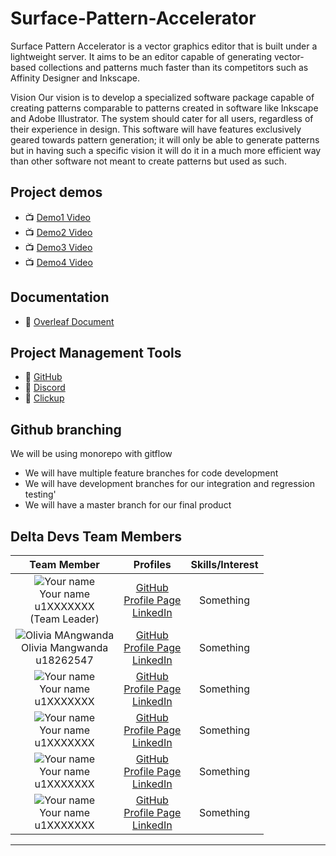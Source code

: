# Surface-Pattern-Accelerator

Surface Pattern Accelerator is a vector graphics editor that is built under a lightweight server. It aims to be an editor capable of generating vector-based collections and patterns much faster than its competitors such as Affinity Designer and Inkscape.

Vision
Our vision is to develop a specialized software package capable of creating patterns comparable to patterns created in software like Inkscape and Adobe Illustrator. The system should cater for all users, regardless of their experience in design. This software will have features exclusively geared towards pattern generation; it will only be able to generate patterns but in having such a specific vision it will do it in a much more efficient way than other software not meant to create patterns but used as such.

## Project demos

* :tv: [Demo1 Video](https://drive.google.com/open?id=)
* :tv: [Demo2 Video](https://drive.google.com/open?id=)
* :tv: [Demo3 Video](https://drive.google.com/open?id=)
* :tv: [Demo4 Video](https://drive.google.com/open?id=)

## Documentation
* :open_book: [Overleaf Document](https://www.overleaf.com/project/60a24b4cea153ccd4668a39b)

## Project Management Tools

* :open_book: [GitHub](https://github.com/COS301-SE-2021/Surface-Pattern-Accelerator/projects/1)
* :bust_in_silhouette: [Discord]()
* :calendar: [Clickup]()

## Github branching 
We will be using monorepo with gitflow
- We will have multiple feature branches for code development
- We will have development branches for our integration and regression testing'
- We will have a master branch for our final product

## Delta Devs Team Members

| **Team Member** | **Profiles** | **Skills/Interest**
| :----------: | :----------: | :----------: |
![Your name](https://via.placeholder.com/150 "Your name") <br/> Your name <br/> u1XXXXXXX <br/> (Team Leader) | [GitHub](https://github.com/XXXXX) <br/> [Profile Page](https://XXXXXX.github.io/) <br/> [LinkedIn]() <br/> | Something |
![Olivia MAngwanda](https://via.placeholder.com/150 "Olivia Mangwanda") <br/> Olivia Mangwanda <br/> u18262547 <br/> | [GitHub](https://github.com/olivia9469) <br/> [Profile Page](https://olivia9469.github.io/) <br/> [LinkedIn](https://www.linkedin.com/in/olivia-mangwanda-858446160/) <br/> | Something |
![Your name](https://via.placeholder.com/150 "Your name") <br/> Your name <br/> u1XXXXXXX <br/> | [GitHub](https://github.com/XXXXXX) <br/> [Profile Page](https://XXXXXX.github.io/) <br/> [LinkedIn]() <br/> | Something |
![Your name](https://via.placeholder.com/150 "Your name") <br/> Your name <br/> u1XXXXXXX <br/> | [GitHub](https://github.com/XXXXXX) <br/> [Profile Page](https://XXXXXX.github.io/) <br/> [LinkedIn]() <br/> | Something |
![Your name](https://via.placeholder.com/150 "Your name") <br/> Your name <br/> u1XXXXXXX <br/> | [GitHub](https://github.com/XXXXXX) <br/> [Profile Page](https://XXXXXX.github.io/) <br/> [LinkedIn]() <br/> | Something |
![Your name](https://via.placeholder.com/150 "Your name") <br/> Your name <br/> u1XXXXXXX <br/> | [GitHub](https://github.com/XXXXXX) <br/> [Profile Page](https://XXXXXX.github.io/) <br/> [LinkedIn]() <br/> | Something |

---
